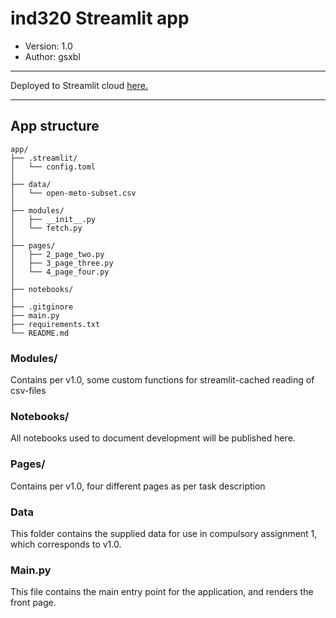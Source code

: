 # ind320 Streamlit app

- Version: 1.0
- Author: gsxbl

---

Deployed to Streamlit cloud [here.](https://ind320-gsxbl.streamlit.app)

---

## App structure
```
app/
├── .streamlit/
│   └── config.toml
│
├── data/
│   └── open-meto-subset.csv
│
├── modules/
│   ├── __init__.py
│   └── fetch.py
│
├── pages/
│   ├── 2_page_two.py
│   ├── 3_page_three.py
│   └── 4_page_four.py
│
├── notebooks/
│
├── .gitginore
├── main.py
├── requirements.txt
└── README.md
```

### Modules/
Contains per v1.0, some custom functions for streamlit-cached reading of csv-files

### Notebooks/
All notebooks used to document development will be published here.

### Pages/
Contains per v1.0, four different pages as per task description

### Data
This folder contains the supplied data for use in compulsory assignment 1, which corresponds to v1.0.

### Main.py
This file contains the main entry point for the application, and renders the front page.